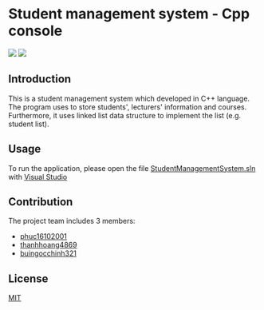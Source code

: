 # Student management system - Cpp console

<div>
    <img src="https://img.shields.io/badge/C%2B%2B-00599C?style=for-the-badge&logo=c%2B%2B&logoColor=white">
    <img src="https://img.shields.io/badge/Visual_Studio-5C2D91?style=for-the-badge&logo=visual%20studio&logoColor=white">
</div>

## Introduction 

This is a student management system which developed in C++ language. The program uses to store students', lecturers' information and courses. Furthermore, it uses linked list data structure to implement the list (e.g. student list).

## Usage

To run the application, please open the file [StudentManagementSystem.sln](src/StudentManagementSystem.sln) with [Visual Studio](https://visualstudio.microsoft.com/)

## Contribution

The project team includes 3 members:
- [phuc16102001](https://github.com/phuc16102001)
- [thanhhoang4869](https://github.com/thanhhoang4869)
- [buingocchinh321](https://github.com/buingocchinh321)

## License
[MIT](LICENSE)
